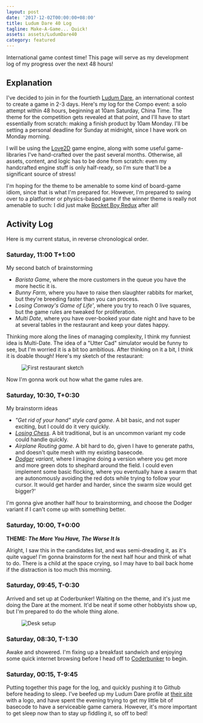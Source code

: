 ```yaml
---
layout: post
date: '2017-12-02T00:00:00+08:00'
title: Ludum Dare 40 Log
tagline: Make-A-Game... Quick!
assets: assets/LudumDare40
category: featured
---
```


International game contest time! This page will serve as my development log of my progress over the next 48 hours!

## Explanation

I've decided to join in for the fourtieth [Ludum Dare](https://ldjam.com), an international contest to create a game in 2-3 days. Here's my log for the Compo event: a solo attempt within 48 hours, beginning at 10am Saturday, China Time. The theme for the competition gets revealed at that point, and I'll have to start essentially from scratch: making a finish product by 10am Monday. I'll be setting a personal deadline for Sunday at midnight, since I have work on Monday morning.

I will be using the [Love2D](https://love2d.org) game engine, along with some useful game-libraries I've hand-crafted over the past several months. Otherwise, all assets, content, and logic has to be done from scratch: even my handcrafted engine stuff is only half-ready, so I'm sure that'll be a significant source of stress!

I'm hoping for the theme to be amenable to some kind of board-game idiom, since that is what I'm prepared for. However, I'm prepared to swing over to a platformer or physics-based game if the winner theme is really not amenable to such: I did just make [Rocket Boy Redux]({{site.url}}/content/blog/coding/Rocket-Boy-Redux) after all!

## Activity Log

Here is my current status, in reverse chronological order.

### Saturday, 11:00 T+1:00

My second batch of brainstorming

- *Barista Game*, where the more customers in the queue you have the more hectic it is.
- *Bunny Farm*, where you have to raise then slaughter rabbits for market, but they're breeding faster than you can process.
- *Losing Conway's Game of Life'*, where you try to reach 0 live squares, but the game rules are tweaked for proliferation.
- *Multi Date*, where you have over-booked your date night and have to be at several tables in the restaurant and keep your dates happy.

Thinking more along the lines of managing complexity, I think my funniest idea is Multi-Date. The idea of a "Utter Cad" simulator would be funny to see, but I'm worried it is a bit too ambitious. After thinking on it a bit, I think it is doable though! Here's my sketch of the restaurant:

<figure>
  <img
   src="{{site.url}}/{{page.assets}}/IMG_9919.jpg"
   alt="First restaurant sketch"
   />
</figure>

Now I'm gonna work out how what the game rules are.

### Saturday, 10:30, T+0:30

My brainstorm ideas

- *"Get rid of your hand" style card game*. A bit basic, and not super exciting, but I could do it very quickly.
- *[Losing Chess](https://en.wikipedia.org/wiki/Losing_Chess)*. A bit traditional, but is an uncommon variant my code could handle quickly.
- *Airplane Routing game*. A bit hard to do, given I have to generate paths, and doesn't quite mesh with my existing basecode.
- *[Dodger]({{site.url}}/content/coding/Dodger) variant*, where I  imagine doing a version where you get more and more green dots to shephard around the field. I could even implement some basic flocking, where you eventually have a swarm that are autonomously avoiding the red dots while trying to follow your cursor. It would get harder and harder, since the swarm size would get bigger?'

I'm gonna give another half hour to brainstorming, and choose the Dodger variant if I can't come up with something better.

### Saturday, 10:00, T+0:00

<b>THEME: <i>The More You Have, The Worse It Is</i></b>

Alright, I saw this in the candidates list, and was semi-dreading it, as it's quite vague! I'm gonna brainstorm for the next half hour and think of what to do. There is a child at the space crying, so I may have to bail back home if the distraction is too much this morning.

### Saturday, 09:45, T-0:30

Arrived and set up at Coderbunker! Waiting on the theme, and it's just me doing the Dare at the moment. It'd be neat if some other hobbyists show up, but I'm prepared to do the whole thing alone. 

<figure>
  <img
   src="{{site.url}}/{{page.assets}}/IMG_0952.jpg"
   alt="Desk setup"
   />
</figure>

### Saturday, 08:30, T-1:30

Awake and showered. I'm fixing up a breakfast sandwich and enjoying some quick internet browsing before I head off to [Coderbunker](www.coderbunker.com) to begin.

### Saturday, 00:15, T-9:45

Putting together this page for the log, and quickly pushing it to Github before heading to sleep. I've beefed up my Ludum Dare profile at [their site](https://ldjam.com/events/ludum-dare/40/$52664) with a logo, and have spent the evening trying to get my little bit of basecode to have a serviceable game camera. However, it's more important to get sleep now than to stay up fiddling it, so off to bed!
